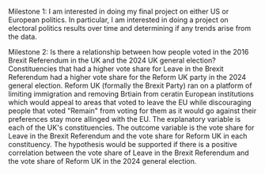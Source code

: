 Milestone 1: I am interested in doing my final project on either US or European politics. In particular, I am interested in doing a project on electoral politics results over time and determining if any trends arise from the data.

Milestone 2: Is there a relationship between how people voted in the 2016 Brexit Referendum in the UK and the 2024 UK general election? Constituencies that had a higher vote share for Leave in the Brexit Referendum had a higher vote share for the Reform UK party in the 2024 general election. Reform UK (formally the Brexit Party) ran on a platform of limiting immigration and removing Brtiain from ceratin European institutions which would appeal to areas that voted to leave the EU while discouraging people that voted "Remain" from voting for them as it would go against their preferences stay more allinged with the EU. The explanatory variable is each of the UK's constituencies. The outcome variable is the vote share for Leave in the Brexit Referendum and the vote share for Reform UK in each constituency. The hypothesis would be supported if there is a positive correlation between the vote share of Leave in the Brexit Referendum and the vote share of Reform UK in the 2024 general election.
